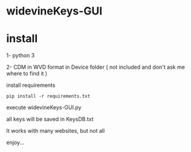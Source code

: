 # widevineKeys-GUI



# install

1- python 3 

2- CDM in WVD format in Device folder ( not included and don't ask me where to find it )

install requirements
```
pip install -r requirements.txt
```

execute widevineKeys-GUI.py

all keys will be saved in KeysDB.txt

It works with many websites, but not all

enjoy...
